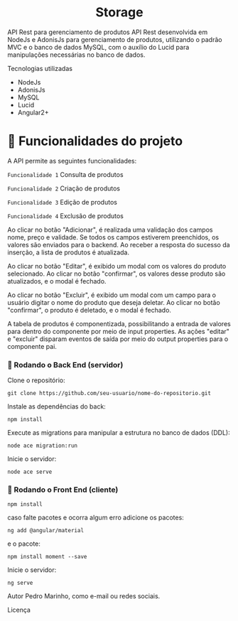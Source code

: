 <h1 align="center"> Storage  </h1>

API Rest para gerenciamento de produtos
API Rest desenvolvida em NodeJs e AdonisJs para gerenciamento de produtos, utilizando o padrão MVC e o banco de dados MySQL, com o auxílio do Lucid para manipulações necessárias no banco de dados.

Tecnologias utilizadas
* NodeJs
* AdonisJs
* MySQL
* Lucid
* Angular2+

# :hammer: Funcionalidades do projeto
A API permite as seguintes funcionalidades:

`Funcionalidade 1` Consulta de produtos

`Funcionalidade 2` Criação de produtos

`Funcionalidade 3` Edição de produtos

`Funcionalidade 4` Exclusão de produtos

Ao clicar no botão "Adicionar", é realizada uma validação dos campos nome, preço e validade. Se todos os campos estiverem preenchidos, os valores são enviados para o backend. Ao receber a resposta do sucesso da inserção, a lista de produtos é atualizada.

Ao clicar no botão "Editar", é exibido um modal com os valores do produto selecionado. Ao clicar no botão "confirmar", os valores desse produto são atualizados, e o modal é fechado.

Ao clicar no botão "Excluir", é exibido um modal com um campo para o usuário digitar o nome do produto que deseja deletar. Ao clicar no botão "confirmar", o produto é deletado, e o modal é fechado.

A tabela de produtos é componentizada, possibilitando a entrada de valores para dentro do componente por meio de input properties. As ações "editar" e "excluir" disparam eventos de saída por meio do output properties para o componente pai.

### 🎲 Rodando o Back End (servidor)

Clone o repositório:
```
git clone https://github.com/seu-usuario/nome-do-repositorio.git
```
Instale as dependências do back:
```
npm install
```
Execute as migrations para manipular a estrutura no banco de dados (DDL):
```
node ace migration:run
```
Inicie o servidor:
```
node ace serve

```
### 🎲 Rodando o Front End (cliente)
```
npm install
```
caso falte pacotes e ocorra algum erro adicione os pacotes:

```
ng add @angular/material
```
e o pacote:

```
npm install moment --save
```

Inicie o servidor:

```
ng serve

``` 
Autor
Pedro Marinho, como e-mail ou redes sociais.

Licença
